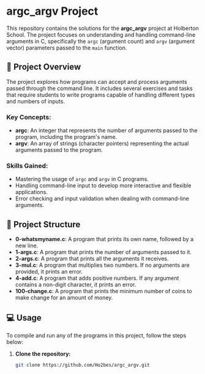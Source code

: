 # argc_argv Project

This repository contains the solutions for the **argc_argv** project at Holberton School. The project focuses on understanding and handling command-line arguments in C, specifically the `argc` (argument count) and `argv` (argument vector) parameters passed to the `main` function.

## 📝 Project Overview

The project explores how programs can accept and process arguments passed through the command line. It includes several exercises and tasks that require students to write programs capable of handling different types and numbers of inputs.

### Key Concepts:
- **argc**: An integer that represents the number of arguments passed to the program, including the program's name.
- **argv**: An array of strings (character pointers) representing the actual arguments passed to the program.

### Skills Gained:
- Mastering the usage of `argc` and `argv` in C programs.
- Handling command-line input to develop more interactive and flexible applications.
- Error checking and input validation when dealing with command-line arguments.
  
## 📂 Project Structure

- **0-whatsmyname.c**: A program that prints its own name, followed by a new line.
- **1-args.c**: A program that prints the number of arguments passed to it.
- **2-args.c**: A program that prints all the arguments it receives.
- **3-mul.c**: A program that multiplies two numbers. If no arguments are provided, it prints an error.
- **4-add.c**: A program that adds positive numbers. If any argument contains a non-digit character, it prints an error.
- **100-change.c**: A program that prints the minimum number of coins to make change for an amount of money.

## 💻 Usage

To compile and run any of the programs in this project, follow the steps below:

1. **Clone the repository:**
   ```bash
   git clone https://github.com/Ho2bes/argc_argv.git
